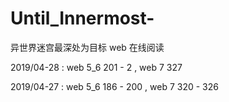 # Until_Innermost-
异世界迷宫最深处为目标 web 在线阅读


2019/04-28 :
web 5_6 201 - 2 ,
web 7   327

2019/04-27 :
web 5_6 186 - 200 ,
web 7   320 - 326
